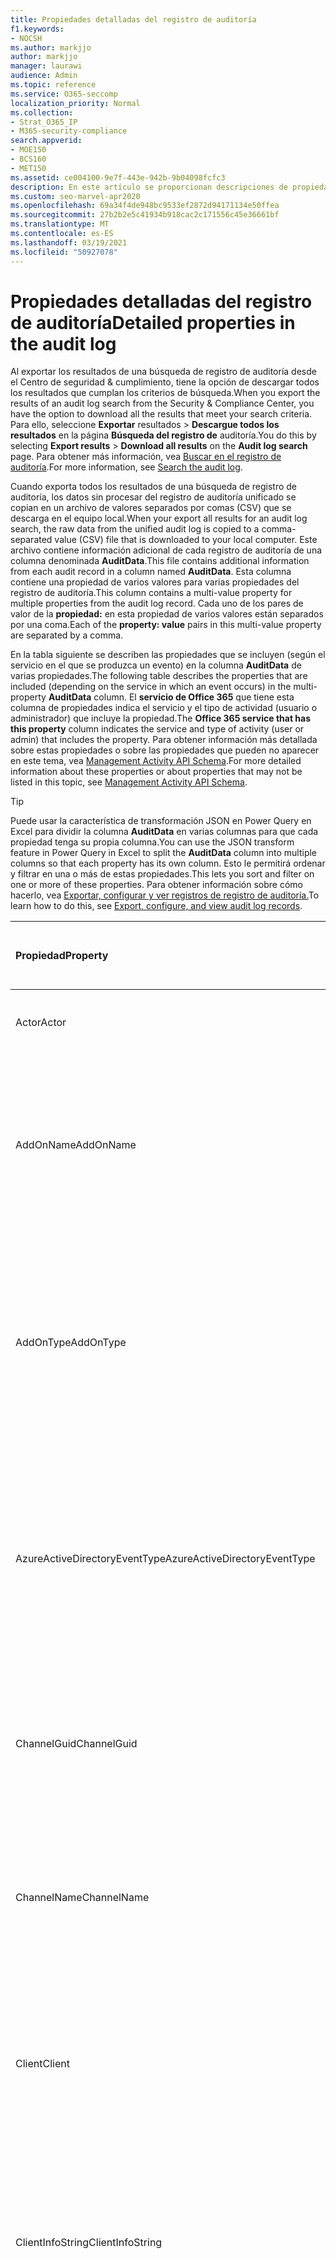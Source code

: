 ```yaml
---
title: Propiedades detalladas del registro de auditoría
f1.keywords:
- NOCSH
ms.author: markjjo
author: markjjo
manager: laurawi
audience: Admin
ms.topic: reference
ms.service: O365-seccomp
localization_priority: Normal
ms.collection:
- Strat_O365_IP
- M365-security-compliance
search.appverid:
- MOE150
- BCS160
- MET150
ms.assetid: ce004100-9e7f-443e-942b-9b04098fcfc3
description: En este artículo se proporcionan descripciones de propiedades adicionales incluidas al exportar los resultados de un registro de registro de auditoría de Office 365.
ms.custom: seo-marvel-apr2020
ms.openlocfilehash: 69a34f4de948bc9533ef2872d94171134e50ffea
ms.sourcegitcommit: 27b2b2e5c41934b918cac2c171556c45e36661bf
ms.translationtype: MT
ms.contentlocale: es-ES
ms.lasthandoff: 03/19/2021
ms.locfileid: "50927078"
---
```

# <a name="detailed-properties-in-the-audit-log"></a><span data-ttu-id="28c9b-103">Propiedades detalladas del registro de auditoría</span><span class="sxs-lookup"><span data-stu-id="28c9b-103">Detailed properties in the audit log</span></span>

<span data-ttu-id="28c9b-104">Al exportar los resultados de una búsqueda de registro de auditoría desde el Centro de seguridad & cumplimiento, tiene la opción de descargar todos los resultados que cumplan los criterios de búsqueda.</span><span class="sxs-lookup"><span data-stu-id="28c9b-104">When you export the results of an audit log search from the Security & Compliance Center, you have the option to download all the results that meet your search criteria.</span></span> <span data-ttu-id="28c9b-105">Para ello, seleccione **Exportar** resultados \> **Descargue todos los resultados** en la página **Búsqueda del registro de** auditoría.</span><span class="sxs-lookup"><span data-stu-id="28c9b-105">You do this by selecting **Export results** \> **Download all results** on the **Audit log search** page.</span></span> <span data-ttu-id="28c9b-106">Para obtener más información, vea [Buscar en el registro de auditoría](search-the-audit-log-in-security-and-compliance.md).</span><span class="sxs-lookup"><span data-stu-id="28c9b-106">For more information, see [Search the audit log](search-the-audit-log-in-security-and-compliance.md).</span></span>
  
 <span data-ttu-id="28c9b-107">Cuando exporta todos los resultados de una búsqueda de registro de auditoría, los datos sin procesar del registro de auditoría unificado se copian en un archivo de valores separados por comas (CSV) que se descarga en el equipo local.</span><span class="sxs-lookup"><span data-stu-id="28c9b-107">When your export all results for an audit log search, the raw data from the unified audit log is copied to a comma-separated value (CSV) file that is downloaded to your local computer.</span></span> <span data-ttu-id="28c9b-108">Este archivo contiene información adicional de cada registro de auditoría de una columna denominada **AuditData**.</span><span class="sxs-lookup"><span data-stu-id="28c9b-108">This file contains additional information from each audit record in a column named **AuditData**.</span></span> <span data-ttu-id="28c9b-109">Esta columna contiene una propiedad de varios valores para varias propiedades del registro de auditoría.</span><span class="sxs-lookup"><span data-stu-id="28c9b-109">This column contains a multi-value property for multiple properties from the audit log record.</span></span> <span data-ttu-id="28c9b-110">Cada uno de los pares de valor de la **propiedad:** en esta propiedad de varios valores están separados por una coma.</span><span class="sxs-lookup"><span data-stu-id="28c9b-110">Each of the **property: value** pairs in this multi-value property are separated by a comma.</span></span> 
  
<span data-ttu-id="28c9b-111">En la tabla siguiente se describen las propiedades que se incluyen (según el servicio en el que se produzca un evento) en la columna **AuditData** de varias propiedades.</span><span class="sxs-lookup"><span data-stu-id="28c9b-111">The following table describes the properties that are included (depending on the service in which an event occurs) in the multi-property **AuditData** column.</span></span> <span data-ttu-id="28c9b-112">El **servicio de Office 365** que tiene esta columna de propiedades indica el servicio y el tipo de actividad (usuario o administrador) que incluye la propiedad.</span><span class="sxs-lookup"><span data-stu-id="28c9b-112">The **Office 365 service that has this property** column indicates the service and type of activity (user or admin) that includes the property.</span></span> <span data-ttu-id="28c9b-113">Para obtener información más detallada sobre estas propiedades o sobre las propiedades que pueden no aparecer en este tema, vea [Management Activity API Schema](/office/office-365-management-api/office-365-management-activity-api-schema).</span><span class="sxs-lookup"><span data-stu-id="28c9b-113">For more detailed information about these properties or about properties that may not be listed in this topic, see [Management Activity API Schema](/office/office-365-management-api/office-365-management-activity-api-schema).</span></span>
  
> [!TIP]
> <span data-ttu-id="28c9b-114">Puede usar la característica de transformación JSON en Power Query en Excel para dividir la columna **AuditData** en varias columnas para que cada propiedad tenga su propia columna.</span><span class="sxs-lookup"><span data-stu-id="28c9b-114">You can use the JSON transform feature in Power Query in Excel to split the **AuditData** column into multiple columns so that each property has its own column.</span></span> <span data-ttu-id="28c9b-115">Esto le permitirá ordenar y filtrar en una o más de estas propiedades.</span><span class="sxs-lookup"><span data-stu-id="28c9b-115">This lets you sort and filter on one or more of these properties.</span></span> <span data-ttu-id="28c9b-116">Para obtener información sobre cómo hacerlo, vea [Exportar, configurar y ver registros de registro de auditoría.](export-view-audit-log-records.md)</span><span class="sxs-lookup"><span data-stu-id="28c9b-116">To learn how to do this, see [Export, configure, and view audit log records](export-view-audit-log-records.md).</span></span> 
  
|<span data-ttu-id="28c9b-117">**Propiedad**</span><span class="sxs-lookup"><span data-stu-id="28c9b-117">**Property**</span></span>|<span data-ttu-id="28c9b-118">**Descripción**</span><span class="sxs-lookup"><span data-stu-id="28c9b-118">**Description**</span></span>|<span data-ttu-id="28c9b-119">**Servicio de Microsoft 365 que tiene esta propiedad**</span><span class="sxs-lookup"><span data-stu-id="28c9b-119">**Microsoft 365 service that has this property**</span></span>|
|:-----|:-----|:-----|
|<span data-ttu-id="28c9b-120">Actor</span><span class="sxs-lookup"><span data-stu-id="28c9b-120">Actor</span></span>|<span data-ttu-id="28c9b-121">El usuario o la cuenta de servicio que realizó la acción.</span><span class="sxs-lookup"><span data-stu-id="28c9b-121">The user or service account that performed the action.</span></span>|<span data-ttu-id="28c9b-122">Azure Active Directory</span><span class="sxs-lookup"><span data-stu-id="28c9b-122">Azure Active Directory</span></span>|
|<span data-ttu-id="28c9b-123">AddOnName</span><span class="sxs-lookup"><span data-stu-id="28c9b-123">AddOnName</span></span>|<span data-ttu-id="28c9b-124">Nombre de un complemento que se agregó, quitó o actualizó en un equipo.</span><span class="sxs-lookup"><span data-stu-id="28c9b-124">The name of an add-on that was added, removed, or updated in a team.</span></span> <span data-ttu-id="28c9b-125">El tipo de complementos de Microsoft Teams es un bot, un conector o una pestaña.</span><span class="sxs-lookup"><span data-stu-id="28c9b-125">The type of add-ons in Microsoft Teams is a bot, a connector, or a tab.</span></span>|<span data-ttu-id="28c9b-126">Microsoft Teams</span><span class="sxs-lookup"><span data-stu-id="28c9b-126">Microsoft Teams</span></span>|
|<span data-ttu-id="28c9b-127">AddOnType</span><span class="sxs-lookup"><span data-stu-id="28c9b-127">AddOnType</span></span>|<span data-ttu-id="28c9b-128">El tipo de complemento que se agregó, quitó o actualizó en un equipo.</span><span class="sxs-lookup"><span data-stu-id="28c9b-128">The type of an add-on that was added, removed, or updated in a team.</span></span> <span data-ttu-id="28c9b-129">Los siguientes valores indican el tipo de complemento.</span><span class="sxs-lookup"><span data-stu-id="28c9b-129">The following values indicate the type of add-on.</span></span>  <br/> <span data-ttu-id="28c9b-130">**1:** indica un bot.</span><span class="sxs-lookup"><span data-stu-id="28c9b-130">**1** - Indicates a bot.</span></span><br/> <span data-ttu-id="28c9b-131">**2:** indica un conector.</span><span class="sxs-lookup"><span data-stu-id="28c9b-131">**2** - Indicates a connector.</span></span><br/> <span data-ttu-id="28c9b-132">**3:** indica una pestaña.</span><span class="sxs-lookup"><span data-stu-id="28c9b-132">**3** - Indicates a tab.</span></span>|<span data-ttu-id="28c9b-133">Microsoft Teams</span><span class="sxs-lookup"><span data-stu-id="28c9b-133">Microsoft Teams</span></span>|
|<span data-ttu-id="28c9b-134">AzureActiveDirectoryEventType</span><span class="sxs-lookup"><span data-stu-id="28c9b-134">AzureActiveDirectoryEventType</span></span>|<span data-ttu-id="28c9b-135">Tipo de evento de Azure Active Directory.</span><span class="sxs-lookup"><span data-stu-id="28c9b-135">The type of Azure Active Directory event.</span></span> <span data-ttu-id="28c9b-136">Los siguientes valores indican el tipo de evento.</span><span class="sxs-lookup"><span data-stu-id="28c9b-136">The following values indicate the type of event.</span></span>  <br/> <span data-ttu-id="28c9b-137">**0:** indica un evento de inicio de sesión de la cuenta.</span><span class="sxs-lookup"><span data-stu-id="28c9b-137">**0** - Indicates an account login event.</span></span><br/> <span data-ttu-id="28c9b-138">**1:** indica un evento de seguridad de la aplicación de Azure.</span><span class="sxs-lookup"><span data-stu-id="28c9b-138">**1** - Indicates an Azure application security event.</span></span>|<span data-ttu-id="28c9b-139">Azure Active Directory</span><span class="sxs-lookup"><span data-stu-id="28c9b-139">Azure Active Directory</span></span>|
|<span data-ttu-id="28c9b-140">ChannelGuid</span><span class="sxs-lookup"><span data-stu-id="28c9b-140">ChannelGuid</span></span>|<span data-ttu-id="28c9b-141">El identificador de un canal de Microsoft Teams.</span><span class="sxs-lookup"><span data-stu-id="28c9b-141">The ID of a Microsoft Teams channel.</span></span> <span data-ttu-id="28c9b-142">El equipo en el que se encuentra el canal se identifica mediante las **propiedades TeamName** y **TeamGuid.**</span><span class="sxs-lookup"><span data-stu-id="28c9b-142">The team that the channel is located in is identified by the **TeamName** and **TeamGuid** properties.</span></span>|<span data-ttu-id="28c9b-143">Microsoft Teams</span><span class="sxs-lookup"><span data-stu-id="28c9b-143">Microsoft Teams</span></span>|
|<span data-ttu-id="28c9b-144">ChannelName</span><span class="sxs-lookup"><span data-stu-id="28c9b-144">ChannelName</span></span>|<span data-ttu-id="28c9b-145">El nombre de un canal de Microsoft Teams.</span><span class="sxs-lookup"><span data-stu-id="28c9b-145">The name of a Microsoft Teams channel.</span></span> <span data-ttu-id="28c9b-146">El equipo en el que se encuentra el canal se identifica mediante las **propiedades TeamName** y **TeamGuid.**</span><span class="sxs-lookup"><span data-stu-id="28c9b-146">The team that the channel is located in is identified by the **TeamName** and **TeamGuid** properties.</span></span>|<span data-ttu-id="28c9b-147">Microsoft Teams</span><span class="sxs-lookup"><span data-stu-id="28c9b-147">Microsoft Teams</span></span>|
|<span data-ttu-id="28c9b-148">Client</span><span class="sxs-lookup"><span data-stu-id="28c9b-148">Client</span></span>|<span data-ttu-id="28c9b-149">El dispositivo cliente, el sistema operativo del dispositivo y el explorador de dispositivos usados para el evento de inicio de sesión (por ejemplo, Nokia Lumia 920; Windows Phone 8; IE Mobile 11).</span><span class="sxs-lookup"><span data-stu-id="28c9b-149">The client device, the device OS, and the device browser used for the login event (for example, Nokia Lumia 920; Windows Phone 8; IE Mobile 11).</span></span>|<span data-ttu-id="28c9b-150">Azure Active Directory</span><span class="sxs-lookup"><span data-stu-id="28c9b-150">Azure Active Directory</span></span>|
|<span data-ttu-id="28c9b-151">ClientInfoString</span><span class="sxs-lookup"><span data-stu-id="28c9b-151">ClientInfoString</span></span>|<span data-ttu-id="28c9b-152">Información sobre el cliente de correo electrónico que se usó para realizar la operación, como una versión del explorador, la versión de Outlook y la información del dispositivo móvil</span><span class="sxs-lookup"><span data-stu-id="28c9b-152">Information about the email client that was used to perform the operation, such as a browser version, Outlook version, and mobile device information</span></span>|<span data-ttu-id="28c9b-153">Exchange (actividad de buzón de correo)</span><span class="sxs-lookup"><span data-stu-id="28c9b-153">Exchange (mailbox activity)</span></span>|
|<span data-ttu-id="28c9b-154">ClientIP</span><span class="sxs-lookup"><span data-stu-id="28c9b-154">ClientIP</span></span>|<span data-ttu-id="28c9b-155">La dirección IP del dispositivo que se ha usado cuando la actividad se ha registrado.</span><span class="sxs-lookup"><span data-stu-id="28c9b-155">The IP address of the device that was used when the activity was logged.</span></span> <span data-ttu-id="28c9b-156">La dirección IP se muestra en el formato de dirección IPv4 o IPv6.</span><span class="sxs-lookup"><span data-stu-id="28c9b-156">The IP address is displayed in either an IPv4 or IPv6 address format.</span></span><br/><br/> <span data-ttu-id="28c9b-157">Para ciertos servicios, el valor que se visualiza en esta propiedad puede ser la dirección IP de una aplicación de confianza (por ejemplo, Office en las aplicaciones web) que llama al servicio en nombre de un usuario y no la dirección IP del dispositivo utilizado por la persona que realizó la actividad.</span><span class="sxs-lookup"><span data-stu-id="28c9b-157">For some services, the value displayed in this property might be the IP address for a trusted application (for example, Office on the web apps) calling into the service on behalf of a user and not the IP address of the device used by person who performed the activity.</span></span> <br/><br/><span data-ttu-id="28c9b-158">Además, para la actividad de administración (o actividad realizada por una cuenta del sistema) para eventos relacionados con Azure Active Directory, la dirección IP no se registra y el valor de la propiedad ClientIP es `null` .</span><span class="sxs-lookup"><span data-stu-id="28c9b-158">Also, for admin activity (or activity performed by a system account) for Azure Active Directory-related events, the IP address isn't logged and the value for the ClientIP property is `null`.</span></span> |<span data-ttu-id="28c9b-159">Azure Active Directory, Exchange, SharePoint</span><span class="sxs-lookup"><span data-stu-id="28c9b-159">Azure Active Directory, Exchange, SharePoint</span></span>|
|<span data-ttu-id="28c9b-160">CreationTime</span><span class="sxs-lookup"><span data-stu-id="28c9b-160">CreationTime</span></span>|<span data-ttu-id="28c9b-161">La fecha y hora en formato Hora universal coordinada (UTC) en las que el usuario ha realizado la actividad.</span><span class="sxs-lookup"><span data-stu-id="28c9b-161">The date and time in Coordinated Universal Time (UTC) when the user performed the activity.</span></span>|<span data-ttu-id="28c9b-162">Todo</span><span class="sxs-lookup"><span data-stu-id="28c9b-162">All</span></span>|
|<span data-ttu-id="28c9b-163">DestinationFileExtension</span><span class="sxs-lookup"><span data-stu-id="28c9b-163">DestinationFileExtension</span></span>|<span data-ttu-id="28c9b-164">La extensión del archivo que se copia o mueve.</span><span class="sxs-lookup"><span data-stu-id="28c9b-164">The file extension of a file that is copied or moved.</span></span> <span data-ttu-id="28c9b-165">Esta propiedad se muestra solo para las actividades de usuario FileCopied y FileMoved.</span><span class="sxs-lookup"><span data-stu-id="28c9b-165">This property is displayed only for the FileCopied and FileMoved user activities.</span></span>|<span data-ttu-id="28c9b-166">SharePoint</span><span class="sxs-lookup"><span data-stu-id="28c9b-166">SharePoint</span></span>|
|<span data-ttu-id="28c9b-167">DestinationFileName</span><span class="sxs-lookup"><span data-stu-id="28c9b-167">DestinationFileName</span></span>|<span data-ttu-id="28c9b-168">El nombre del archivo se copia o se mueve.</span><span class="sxs-lookup"><span data-stu-id="28c9b-168">The name of the file is copied or moved.</span></span> <span data-ttu-id="28c9b-169">Esta propiedad solo se muestra para las acciones FileCopied y FileMoved.</span><span class="sxs-lookup"><span data-stu-id="28c9b-169">This property is displayed only for the FileCopied and FileMoved actions.</span></span>|<span data-ttu-id="28c9b-170">SharePoint</span><span class="sxs-lookup"><span data-stu-id="28c9b-170">SharePoint</span></span>|
|<span data-ttu-id="28c9b-171">DestinationRelativeUrl</span><span class="sxs-lookup"><span data-stu-id="28c9b-171">DestinationRelativeUrl</span></span>|<span data-ttu-id="28c9b-172">La dirección URL de la carpeta de destino donde se copia o se mueve un archivo.</span><span class="sxs-lookup"><span data-stu-id="28c9b-172">The URL of the destination folder where a file is copied or moved.</span></span> <span data-ttu-id="28c9b-173">La combinación de los valores de **la propiedad SiteURL**, **DestinationRelativeURL** y **DestinationFileName** es igual que el valor de la propiedad **ObjectID,** que es el nombre de ruta de acceso completo del archivo copiado.</span><span class="sxs-lookup"><span data-stu-id="28c9b-173">The combination of the values for the **SiteURL**, the **DestinationRelativeURL**, and the **DestinationFileName** property is the same as the value for the **ObjectID** property, which is the full path name for the file that was copied.</span></span> <span data-ttu-id="28c9b-174">Esta propiedad se muestra solo para las actividades de usuario FileCopied y FileMoved.</span><span class="sxs-lookup"><span data-stu-id="28c9b-174">This property is displayed only for the FileCopied and FileMoved user activities.</span></span>|<span data-ttu-id="28c9b-175">SharePoint</span><span class="sxs-lookup"><span data-stu-id="28c9b-175">SharePoint</span></span>|
|<span data-ttu-id="28c9b-176">EventSource</span><span class="sxs-lookup"><span data-stu-id="28c9b-176">EventSource</span></span>|<span data-ttu-id="28c9b-177">Identifica que un evento se produjo en SharePoint.</span><span class="sxs-lookup"><span data-stu-id="28c9b-177">Identifies that an event occurred in SharePoint.</span></span> <span data-ttu-id="28c9b-178">Los valores posibles **son SharePoint** y **ObjectModel**.</span><span class="sxs-lookup"><span data-stu-id="28c9b-178">Possible values are **SharePoint** and **ObjectModel**.</span></span>|<span data-ttu-id="28c9b-179">SharePoint</span><span class="sxs-lookup"><span data-stu-id="28c9b-179">SharePoint</span></span>|
|<span data-ttu-id="28c9b-180">ExternalAccess</span><span class="sxs-lookup"><span data-stu-id="28c9b-180">ExternalAccess</span></span>|<span data-ttu-id="28c9b-181">Para la actividad de administración de Exchange, especifica si el cmdlet lo ha ejecutado un usuario de la organización, el personal del centro de datos de Microsoft o una cuenta de servicio de centro de datos, o un administrador delegado.</span><span class="sxs-lookup"><span data-stu-id="28c9b-181">For Exchange admin activity, specifies whether the cmdlet was run by a user in your organization, by Microsoft datacenter personnel or a datacenter service account, or by a delegated administrator.</span></span> <span data-ttu-id="28c9b-182">El valor **False** indica que el cmdlet lo ejecutó algún usuario de su organización.</span><span class="sxs-lookup"><span data-stu-id="28c9b-182">The value **False** indicates that the cmdlet was run by someone in your organization.</span></span> <span data-ttu-id="28c9b-183">El valor **True** indica que el cmdlet lo ejecutó el personal del centros de datos, una cuenta de servicio del centro de datos o un administrador delegado.</span><span class="sxs-lookup"><span data-stu-id="28c9b-183">The value **True** indicates that the cmdlet was run by datacenter personnel, a datacenter service account, or a delegated administrator.</span></span>  <br/> <span data-ttu-id="28c9b-184">Para la actividad del buzón de Exchange, especifica si un usuario de fuera de la organización ha accedido a un buzón.</span><span class="sxs-lookup"><span data-stu-id="28c9b-184">For Exchange mailbox activity, specifies whether a mailbox was accessed by a user outside your organization.</span></span>|<span data-ttu-id="28c9b-185">Exchange</span><span class="sxs-lookup"><span data-stu-id="28c9b-185">Exchange</span></span>|
|<span data-ttu-id="28c9b-186">ExtendedProperties</span><span class="sxs-lookup"><span data-stu-id="28c9b-186">ExtendedProperties</span></span>|<span data-ttu-id="28c9b-187">Las propiedades extendidas de un evento de Azure Active Directory.</span><span class="sxs-lookup"><span data-stu-id="28c9b-187">The extended properties for an Azure Active Directory event.</span></span>|<span data-ttu-id="28c9b-188">Azure Active Directory</span><span class="sxs-lookup"><span data-stu-id="28c9b-188">Azure Active Directory</span></span>|
|<span data-ttu-id="28c9b-189">ID</span><span class="sxs-lookup"><span data-stu-id="28c9b-189">ID</span></span>|<span data-ttu-id="28c9b-190">El identificador de la entrada del informe.</span><span class="sxs-lookup"><span data-stu-id="28c9b-190">The ID of the report entry.</span></span> <span data-ttu-id="28c9b-191">El identificador identifica de forma única la entrada del informe.</span><span class="sxs-lookup"><span data-stu-id="28c9b-191">The ID uniquely identifies the report entry.</span></span>|<span data-ttu-id="28c9b-192">Todo</span><span class="sxs-lookup"><span data-stu-id="28c9b-192">All</span></span>|
|<span data-ttu-id="28c9b-193">InternalLogonType</span><span class="sxs-lookup"><span data-stu-id="28c9b-193">InternalLogonType</span></span>|<span data-ttu-id="28c9b-194">Reservado para uso interno.</span><span class="sxs-lookup"><span data-stu-id="28c9b-194">Reserved for internal use.</span></span>|<span data-ttu-id="28c9b-195">Exchange (actividad de buzón de correo)</span><span class="sxs-lookup"><span data-stu-id="28c9b-195">Exchange (mailbox activity)</span></span>|
|<span data-ttu-id="28c9b-196">ItemType</span><span class="sxs-lookup"><span data-stu-id="28c9b-196">ItemType</span></span>|<span data-ttu-id="28c9b-197">El tipo de objeto al que se obtuvo acceso o que se modificó.</span><span class="sxs-lookup"><span data-stu-id="28c9b-197">The type of object that was accessed or modified.</span></span> <span data-ttu-id="28c9b-198">Entre los valores posibles **se incluyen** **File**, Folder , **Web**, **Site**, **Tenant** y **DocumentLibrary**.</span><span class="sxs-lookup"><span data-stu-id="28c9b-198">Possible values include **File**, **Folder**, **Web**, **Site**, **Tenant**, and **DocumentLibrary**.</span></span>|<span data-ttu-id="28c9b-199">SharePoint</span><span class="sxs-lookup"><span data-stu-id="28c9b-199">SharePoint</span></span>|
|<span data-ttu-id="28c9b-200">LoginStatus</span><span class="sxs-lookup"><span data-stu-id="28c9b-200">LoginStatus</span></span>|<span data-ttu-id="28c9b-201">Identifica los errores de inicio de sesión que podrían haber ocurrido.</span><span class="sxs-lookup"><span data-stu-id="28c9b-201">Identifies login failures that might have occurred.</span></span>|<span data-ttu-id="28c9b-202">Azure Active Directory</span><span class="sxs-lookup"><span data-stu-id="28c9b-202">Azure Active Directory</span></span>|
|<span data-ttu-id="28c9b-203">LogonType</span><span class="sxs-lookup"><span data-stu-id="28c9b-203">LogonType</span></span>|<span data-ttu-id="28c9b-204">El tipo de acceso al buzón.</span><span class="sxs-lookup"><span data-stu-id="28c9b-204">The type of mailbox access.</span></span> <span data-ttu-id="28c9b-205">Los siguientes valores indican el tipo de usuario que ha accedido al buzón.</span><span class="sxs-lookup"><span data-stu-id="28c9b-205">The following values indicate the type of user who accessed the mailbox.</span></span>  <br/><br/> <span data-ttu-id="28c9b-206">**0:** indica el propietario de un buzón.</span><span class="sxs-lookup"><span data-stu-id="28c9b-206">**0** - Indicates a mailbox owner.</span></span><br/> <span data-ttu-id="28c9b-207">**1:** indica un administrador.</span><span class="sxs-lookup"><span data-stu-id="28c9b-207">**1** - Indicates an administrator.</span></span><br/> <span data-ttu-id="28c9b-208">**2:** indica un delegado.</span><span class="sxs-lookup"><span data-stu-id="28c9b-208">**2** - Indicates a delegate.</span></span> <br/><span data-ttu-id="28c9b-209">**3:** indica el servicio de transporte en el centro de datos de Microsoft.</span><span class="sxs-lookup"><span data-stu-id="28c9b-209">**3** - Indicates the transport service in the Microsoft datacenter.</span></span><br/> <span data-ttu-id="28c9b-210">**4:** indica una cuenta de servicio en el centro de datos de Microsoft.</span><span class="sxs-lookup"><span data-stu-id="28c9b-210">**4** - Indicates a   service account in the Microsoft datacenter.</span></span> <br/><span data-ttu-id="28c9b-211">**6:** indica un administrador delegado.</span><span class="sxs-lookup"><span data-stu-id="28c9b-211">**6** - Indicates a delegated administrator.</span></span>|<span data-ttu-id="28c9b-212">Exchange (actividad de buzón de correo)</span><span class="sxs-lookup"><span data-stu-id="28c9b-212">Exchange (mailbox activity)</span></span>|
|<span data-ttu-id="28c9b-213">MailboxGuid</span><span class="sxs-lookup"><span data-stu-id="28c9b-213">MailboxGuid</span></span>|<span data-ttu-id="28c9b-214">El GUID de Exchange del buzón al que se obtuvo acceso.</span><span class="sxs-lookup"><span data-stu-id="28c9b-214">The Exchange GUID of the mailbox that was accessed.</span></span>|<span data-ttu-id="28c9b-215">Exchange (actividad de buzón de correo)</span><span class="sxs-lookup"><span data-stu-id="28c9b-215">Exchange (mailbox activity)</span></span>|
|<span data-ttu-id="28c9b-216">MailboxOwnerUPN</span><span class="sxs-lookup"><span data-stu-id="28c9b-216">MailboxOwnerUPN</span></span>|<span data-ttu-id="28c9b-217">La dirección de correo electrónico del propietario del buzón al que se obtuvo acceso.</span><span class="sxs-lookup"><span data-stu-id="28c9b-217">The email address of the person who owns the mailbox that was accessed.</span></span>|<span data-ttu-id="28c9b-218">Exchange (actividad de buzón de correo)</span><span class="sxs-lookup"><span data-stu-id="28c9b-218">Exchange (mailbox activity)</span></span>|
|<span data-ttu-id="28c9b-219">Members</span><span class="sxs-lookup"><span data-stu-id="28c9b-219">Members</span></span>|<span data-ttu-id="28c9b-220">Enumera los usuarios que se han agregado o quitado de un equipo.</span><span class="sxs-lookup"><span data-stu-id="28c9b-220">Lists the users that have been added or removed from a team.</span></span> <span data-ttu-id="28c9b-221">Los siguientes valores indican el tipo de rol asignado al usuario.</span><span class="sxs-lookup"><span data-stu-id="28c9b-221">The following values indicate the Role type assigned to the user.</span></span>  <br/><br/> <span data-ttu-id="28c9b-222">**1:** indica el rol Propietario.</span><span class="sxs-lookup"><span data-stu-id="28c9b-222">**1** - Indicates  the Owner role.</span></span><br/> <span data-ttu-id="28c9b-223">**2** - Indica el rol del miembro.</span><span class="sxs-lookup"><span data-stu-id="28c9b-223">**2** - Indicates the Member role.</span></span><br/> <span data-ttu-id="28c9b-224">**3**- Indica el rol del invitado.</span><span class="sxs-lookup"><span data-stu-id="28c9b-224">**3** - Indicates the Guest role.</span></span> <br/><br/><span data-ttu-id="28c9b-225">La propiedad Miembros también incluye el nombre de su organización y la dirección de correo electrónico del miembro.</span><span class="sxs-lookup"><span data-stu-id="28c9b-225">The Members property also includes the name of your organization, and the member's email address.</span></span>|<span data-ttu-id="28c9b-226">Microsoft Teams</span><span class="sxs-lookup"><span data-stu-id="28c9b-226">Microsoft Teams</span></span>|
|<span data-ttu-id="28c9b-227">ModifiedProperties (Name, NewValue, OldValue)</span><span class="sxs-lookup"><span data-stu-id="28c9b-227">ModifiedProperties (Name, NewValue, OldValue)</span></span>|<span data-ttu-id="28c9b-228">La propiedad se incluye para los eventos de administración, como agregar un usuario como miembro de un sitio o un grupo de administradores de colección de sitios.</span><span class="sxs-lookup"><span data-stu-id="28c9b-228">The property is included for admin events, such as adding a user as a member of a site or a site collection admin group.</span></span> <span data-ttu-id="28c9b-229">La propiedad incluye el nombre de la propiedad que se modificó (por ejemplo, el grupo Administrador del sitio) el nuevo valor de la propiedad modificada (por ejemplo, el usuario que se agregó como administrador del sitio y el valor anterior del objeto modificado.</span><span class="sxs-lookup"><span data-stu-id="28c9b-229">The property includes the name of the property that was modified (for example, the Site Admin group) the new value of the modified property (such the user who was added as a site admin, and the previous value of the modified object.</span></span>|<span data-ttu-id="28c9b-230">Todo (actividad de administrador)</span><span class="sxs-lookup"><span data-stu-id="28c9b-230">All (admin activity)</span></span>|
|<span data-ttu-id="28c9b-231">ObjectId</span><span class="sxs-lookup"><span data-stu-id="28c9b-231">ObjectId</span></span>|<span data-ttu-id="28c9b-232">Para el registro de auditoría de Exchange, el nombre del objeto modificado por el cmdlet.</span><span class="sxs-lookup"><span data-stu-id="28c9b-232">For Exchange admin audit logging, the name of the object that was modified by the cmdlet.</span></span>  <br/> <span data-ttu-id="28c9b-233">Para la actividad de SharePoint, el nombre completo de la ruta de acceso url del archivo o carpeta al que tiene acceso un usuario.</span><span class="sxs-lookup"><span data-stu-id="28c9b-233">For SharePoint activity, the full URL path name of the file or folder accessed by a user.</span></span>  <br/> <span data-ttu-id="28c9b-234">Para la actividad de Azure AD, el nombre de la cuenta de usuario que se modificó.</span><span class="sxs-lookup"><span data-stu-id="28c9b-234">For Azure AD activity, the name of the user account that was modified.</span></span>|<span data-ttu-id="28c9b-235">Todo</span><span class="sxs-lookup"><span data-stu-id="28c9b-235">All</span></span>|
|<span data-ttu-id="28c9b-236">Operación</span><span class="sxs-lookup"><span data-stu-id="28c9b-236">Operation</span></span>|<span data-ttu-id="28c9b-237">El nombre de la actividad de usuario o administrador.</span><span class="sxs-lookup"><span data-stu-id="28c9b-237">The name of the user or admin activity.</span></span> <span data-ttu-id="28c9b-238">El valor de esta propiedad corresponde al valor seleccionado en la **lista** desplegable Actividades.</span><span class="sxs-lookup"><span data-stu-id="28c9b-238">The value of this property corresponds to the value that was selected in the **Activities** drop down list.</span></span> <span data-ttu-id="28c9b-239">Si **se ha seleccionado Mostrar** resultados para todas las actividades, el informe incluirá entradas para todas las actividades de usuario y administración de todos los servicios.</span><span class="sxs-lookup"><span data-stu-id="28c9b-239">If **Show results for all activities** was selected, the report will included entries for all user and admin activities for all services.</span></span> <span data-ttu-id="28c9b-240">Para obtener una descripción de las operaciones o actividades que se registran en el registro de auditoría, vea la pestaña **Actividades** auditadas en Buscar en el registro de auditoría [en Office 365](search-the-audit-log-in-security-and-compliance.md).</span><span class="sxs-lookup"><span data-stu-id="28c9b-240">For a description of the operations/activities that are logged in the audit log, see the **Audited activities** tab in [Search the audit log in the Office 365](search-the-audit-log-in-security-and-compliance.md).</span></span>  <br/> <span data-ttu-id="28c9b-241">Esta propiedad identifica el nombre del cmdlet ejecutado para la actividad de administración de Exchange.</span><span class="sxs-lookup"><span data-stu-id="28c9b-241">For Exchange admin activity, this property identifies the name of the cmdlet that was run.</span></span>|<span data-ttu-id="28c9b-242">Todo</span><span class="sxs-lookup"><span data-stu-id="28c9b-242">All</span></span>|
|<span data-ttu-id="28c9b-243">OrganizationId</span><span class="sxs-lookup"><span data-stu-id="28c9b-243">OrganizationId</span></span>|<span data-ttu-id="28c9b-244">GUID de la organización.</span><span class="sxs-lookup"><span data-stu-id="28c9b-244">The GUID for your organization.</span></span>|<span data-ttu-id="28c9b-245">Todo</span><span class="sxs-lookup"><span data-stu-id="28c9b-245">All</span></span>|
|<span data-ttu-id="28c9b-246">Path</span><span class="sxs-lookup"><span data-stu-id="28c9b-246">Path</span></span>|<span data-ttu-id="28c9b-247">El nombre de la carpeta del buzón donde se encuentra el mensaje al que se obtuvo acceso.</span><span class="sxs-lookup"><span data-stu-id="28c9b-247">The name of the mailbox folder where the message that was accessed is located.</span></span> <span data-ttu-id="28c9b-248">Esta propiedad también identifica la carpeta en la que se crea o copia o se mueve un mensaje.</span><span class="sxs-lookup"><span data-stu-id="28c9b-248">This property also identifies the folder a where a message is created in or copied/moved to.</span></span>|<span data-ttu-id="28c9b-249">Exchange (actividad de buzón de correo)</span><span class="sxs-lookup"><span data-stu-id="28c9b-249">Exchange (mailbox activity)</span></span>|
|<span data-ttu-id="28c9b-250">Parameters</span><span class="sxs-lookup"><span data-stu-id="28c9b-250">Parameters</span></span>|<span data-ttu-id="28c9b-251">Para la actividad de administración de Exchange, el nombre y el valor de todos los parámetros que se usaron con el cmdlet que se identifica en la propiedad Operation.</span><span class="sxs-lookup"><span data-stu-id="28c9b-251">For Exchange admin activity, the name and value for all parameters that were used with the cmdlet that is identified in the Operation property.</span></span>|<span data-ttu-id="28c9b-252">Exchange (actividad de administración)</span><span class="sxs-lookup"><span data-stu-id="28c9b-252">Exchange (admin activity)</span></span>|
|<span data-ttu-id="28c9b-253">RecordType</span><span class="sxs-lookup"><span data-stu-id="28c9b-253">RecordType</span></span>|<span data-ttu-id="28c9b-254">El tipo de operación indicado por el registro.</span><span class="sxs-lookup"><span data-stu-id="28c9b-254">The type of operation indicated by the record.</span></span> <span data-ttu-id="28c9b-255">Esta propiedad indica el servicio o la característica en la que se desencadenó la operación.</span><span class="sxs-lookup"><span data-stu-id="28c9b-255">This property indicates the service or feature that the operation was triggered in.</span></span> <span data-ttu-id="28c9b-256">Para obtener una lista de tipos de registro y su valor ENUM correspondiente (que es el valor que se muestra en la **propiedad RecordType** de un registro de auditoría), vea [Audit log record type](/office/office-365-management-api/office-365-management-activity-api-schema#auditlogrecordtype).</span><span class="sxs-lookup"><span data-stu-id="28c9b-256">For a list of record types and their corresponding ENUM value (which is the value displayed in the **RecordType** property in an audit record), see [Audit log record type](/office/office-365-management-api/office-365-management-activity-api-schema#auditlogrecordtype).</span></span>| 
|<span data-ttu-id="28c9b-257">ResultStatus</span><span class="sxs-lookup"><span data-stu-id="28c9b-257">ResultStatus</span></span>|<span data-ttu-id="28c9b-258">Indica si la acción (especificada en la **propiedad Operation)** se ha realizado correctamente o no.</span><span class="sxs-lookup"><span data-stu-id="28c9b-258">Indicates whether the action (specified in the **Operation** property) was successful or not.</span></span>  <br/> <span data-ttu-id="28c9b-259">Para la actividad de administración de Exchange, el valor es **True** (correcto) o **False** (error).</span><span class="sxs-lookup"><span data-stu-id="28c9b-259">For Exchange admin activity, the value is either **True** (successful) or **False** (failed).</span></span>|<span data-ttu-id="28c9b-260">Todo</span><span class="sxs-lookup"><span data-stu-id="28c9b-260">All</span></span>  <br/>|
|<span data-ttu-id="28c9b-261">SecurityComplianceCenterEventType</span><span class="sxs-lookup"><span data-stu-id="28c9b-261">SecurityComplianceCenterEventType</span></span>|<span data-ttu-id="28c9b-262">Indica que la actividad era un evento del Centro de & seguridad.</span><span class="sxs-lookup"><span data-stu-id="28c9b-262">Indicates that the activity was a Security & Compliance Center event.</span></span> <span data-ttu-id="28c9b-263">Todas las actividades & centro de cumplimiento de seguridad tendrán un valor **de 0** para esta propiedad.</span><span class="sxs-lookup"><span data-stu-id="28c9b-263">All Security & Compliance Center activities will have a value of **0** for this property.</span></span>|<span data-ttu-id="28c9b-264">Centro de seguridad y cumplimiento</span><span class="sxs-lookup"><span data-stu-id="28c9b-264">Security & Compliance Center</span></span>|
|<span data-ttu-id="28c9b-265">SharingType</span><span class="sxs-lookup"><span data-stu-id="28c9b-265">SharingType</span></span>|<span data-ttu-id="28c9b-266">El tipo de permisos de uso compartido que se asignó al usuario con el que se compartió el recurso.</span><span class="sxs-lookup"><span data-stu-id="28c9b-266">The type of sharing permissions that was assigned to the user that the resource was shared with.</span></span> <span data-ttu-id="28c9b-267">Este usuario se identifica en la **propiedad UserSharedWith.**</span><span class="sxs-lookup"><span data-stu-id="28c9b-267">This user is identified in the **UserSharedWith** property.</span></span>|<span data-ttu-id="28c9b-268">SharePoint</span><span class="sxs-lookup"><span data-stu-id="28c9b-268">SharePoint</span></span>|
|<span data-ttu-id="28c9b-269">Site</span><span class="sxs-lookup"><span data-stu-id="28c9b-269">Site</span></span>|<span data-ttu-id="28c9b-270">El GUID del sitio donde se encuentra el archivo o la carpeta a la que obtuvo acceso el usuario.</span><span class="sxs-lookup"><span data-stu-id="28c9b-270">The GUID of the site where the file or folder accessed by the user is located.</span></span>|<span data-ttu-id="28c9b-271">SharePoint</span><span class="sxs-lookup"><span data-stu-id="28c9b-271">SharePoint</span></span>|
|<span data-ttu-id="28c9b-272">SiteUrl</span><span class="sxs-lookup"><span data-stu-id="28c9b-272">SiteUrl</span></span>|<span data-ttu-id="28c9b-273">La dirección URL del sitio donde se encuentra el archivo o la carpeta a la que obtuvo acceso el usuario.</span><span class="sxs-lookup"><span data-stu-id="28c9b-273">The URL of the site where the file or folder accessed by the user is located.</span></span>|<span data-ttu-id="28c9b-274">SharePoint</span><span class="sxs-lookup"><span data-stu-id="28c9b-274">SharePoint</span></span>|
|<span data-ttu-id="28c9b-275">SourceFileExtension</span><span class="sxs-lookup"><span data-stu-id="28c9b-275">SourceFileExtension</span></span>|<span data-ttu-id="28c9b-276">La extensión del archivo al que obtuvo acceso el usuario.</span><span class="sxs-lookup"><span data-stu-id="28c9b-276">The file extension of the file that was accessed by the user.</span></span> <span data-ttu-id="28c9b-277">Esta propiedad está en blanco si el objeto al que se obtuvo acceso es una carpeta.</span><span class="sxs-lookup"><span data-stu-id="28c9b-277">This property is blank if the object that was accessed is a folder.</span></span>|<span data-ttu-id="28c9b-278">SharePoint</span><span class="sxs-lookup"><span data-stu-id="28c9b-278">SharePoint</span></span>|
|<span data-ttu-id="28c9b-279">SourceFileName</span><span class="sxs-lookup"><span data-stu-id="28c9b-279">SourceFileName</span></span>|<span data-ttu-id="28c9b-280">El nombre del archivo o carpeta al que obtuvo acceso el usuario.</span><span class="sxs-lookup"><span data-stu-id="28c9b-280">The name of the file or folder accessed by the user.</span></span>|<span data-ttu-id="28c9b-281">SharePoint</span><span class="sxs-lookup"><span data-stu-id="28c9b-281">SharePoint</span></span>|
|<span data-ttu-id="28c9b-282">SourceRelativeUrl</span><span class="sxs-lookup"><span data-stu-id="28c9b-282">SourceRelativeUrl</span></span>|<span data-ttu-id="28c9b-283">La dirección URL de la carpeta que contiene el archivo al que obtuvo acceso el usuario.</span><span class="sxs-lookup"><span data-stu-id="28c9b-283">The URL of the folder that contains the file accessed by the user.</span></span> <span data-ttu-id="28c9b-284">La combinación de los valores de **la propiedad SiteURL**, **SourceRelativeURL** y **SourceFileName** es igual que el valor de la propiedad **ObjectID,** que es el nombre de ruta de acceso completo para el archivo al que tiene acceso el usuario.</span><span class="sxs-lookup"><span data-stu-id="28c9b-284">The combination of the values for the **SiteURL**, the **SourceRelativeURL**, and the **SourceFileName** property is the same as the value for the **ObjectID** property, which is the full path name for the file accessed by the user.</span></span>|<span data-ttu-id="28c9b-285">SharePoint</span><span class="sxs-lookup"><span data-stu-id="28c9b-285">SharePoint</span></span>|
|<span data-ttu-id="28c9b-286">Subject</span><span class="sxs-lookup"><span data-stu-id="28c9b-286">Subject</span></span>|<span data-ttu-id="28c9b-287">La línea de asunto del mensaje al que se obtuvo acceso.</span><span class="sxs-lookup"><span data-stu-id="28c9b-287">The subject line of the message that was accessed.</span></span>|<span data-ttu-id="28c9b-288">Exchange (actividad de buzón de correo)</span><span class="sxs-lookup"><span data-stu-id="28c9b-288">Exchange (mailbox activity)</span></span>|
|<span data-ttu-id="28c9b-289">TabType</span><span class="sxs-lookup"><span data-stu-id="28c9b-289">TabType</span></span>| <span data-ttu-id="28c9b-290">El tipo de pestaña agregada, eliminada o actualizada en un equipo.</span><span class="sxs-lookup"><span data-stu-id="28c9b-290">The type of tab added, removed, or updated in a team.</span></span> <span data-ttu-id="28c9b-291">Los valores posibles de esta propiedad son:</span><span class="sxs-lookup"><span data-stu-id="28c9b-291">The possible values for this property are:</span></span>  <br/><br/> <span data-ttu-id="28c9b-292">**Pin de Excel:** una pestaña de Excel.</span><span class="sxs-lookup"><span data-stu-id="28c9b-292">**Excel pin** - An Excel tab.</span></span>  <br/> <span data-ttu-id="28c9b-293">**Extensión:** todas las aplicaciones de terceros y de terceros; como Programación de clases, VSTS y Formularios.</span><span class="sxs-lookup"><span data-stu-id="28c9b-293">**Extension** - All first-party and third-party apps; such as Class Schedule, VSTS, and Forms.</span></span>  <br/> <span data-ttu-id="28c9b-294">**Notas:** pestaña OneNote.</span><span class="sxs-lookup"><span data-stu-id="28c9b-294">**Notes** - OneNote tab.</span></span>  <br/> <span data-ttu-id="28c9b-295">**Pdfpin:** pestaña PDF.</span><span class="sxs-lookup"><span data-stu-id="28c9b-295">**Pdfpin** - A PDF tab.</span></span>  <br/> <span data-ttu-id="28c9b-296">**Powerbi:** una pestaña de Power BI.</span><span class="sxs-lookup"><span data-stu-id="28c9b-296">**Powerbi** - A Power BI tab.</span></span>  <br/> <span data-ttu-id="28c9b-297">**Powerpointpin:** una pestaña de PowerPoint.</span><span class="sxs-lookup"><span data-stu-id="28c9b-297">**Powerpointpin** - A PowerPoint tab.</span></span>  <br/> <span data-ttu-id="28c9b-298">**Sharepointfiles:** pestaña de SharePoint.</span><span class="sxs-lookup"><span data-stu-id="28c9b-298">**Sharepointfiles** - A SharePoint tab.</span></span>  <br/> <span data-ttu-id="28c9b-299">**Página** web: pestaña de un sitio web anclado.</span><span class="sxs-lookup"><span data-stu-id="28c9b-299">**Webpage** - A pinned website tab.</span></span>  <br/> <span data-ttu-id="28c9b-300">**Wiki-tab:** una pestaña wiki.</span><span class="sxs-lookup"><span data-stu-id="28c9b-300">**Wiki-tab** - A wiki tab.</span></span>  <br/> <span data-ttu-id="28c9b-301">**Wordpin:** una pestaña de Word.</span><span class="sxs-lookup"><span data-stu-id="28c9b-301">**Wordpin** - A Word tab.</span></span>|<span data-ttu-id="28c9b-302">Microsoft Teams</span><span class="sxs-lookup"><span data-stu-id="28c9b-302">Microsoft Teams</span></span>|
|<span data-ttu-id="28c9b-303">Target</span><span class="sxs-lookup"><span data-stu-id="28c9b-303">Target</span></span>|<span data-ttu-id="28c9b-304">El usuario en el que se realizó la acción (identificada en **la propiedad Operation).**</span><span class="sxs-lookup"><span data-stu-id="28c9b-304">The user that the action (identified in the **Operation** property) was performed on.</span></span> <span data-ttu-id="28c9b-305">Por ejemplo, si se agrega un usuario invitado a SharePoint o a un equipo de Microsoft, ese usuario se enumeraría en esta propiedad.</span><span class="sxs-lookup"><span data-stu-id="28c9b-305">For example, if a guest user is added to SharePoint or a Microsoft Team, that user would be listed in this property.</span></span>|<span data-ttu-id="28c9b-306">Azure Active Directory</span><span class="sxs-lookup"><span data-stu-id="28c9b-306">Azure Active Directory</span></span>|
|<span data-ttu-id="28c9b-307">TeamGuid</span><span class="sxs-lookup"><span data-stu-id="28c9b-307">TeamGuid</span></span>|<span data-ttu-id="28c9b-308">El identificador de un equipo en Microsoft Teams.</span><span class="sxs-lookup"><span data-stu-id="28c9b-308">The ID of a team in Microsoft Teams.</span></span>|<span data-ttu-id="28c9b-309">Microsoft Teams</span><span class="sxs-lookup"><span data-stu-id="28c9b-309">Microsoft Teams</span></span>|
|<span data-ttu-id="28c9b-310">TeamName</span><span class="sxs-lookup"><span data-stu-id="28c9b-310">TeamName</span></span>|<span data-ttu-id="28c9b-311">Nombre de un equipo en Microsoft Teams.</span><span class="sxs-lookup"><span data-stu-id="28c9b-311">The name of a team in Microsoft Teams.</span></span>|<span data-ttu-id="28c9b-312">Microsoft Teams</span><span class="sxs-lookup"><span data-stu-id="28c9b-312">Microsoft Teams</span></span>|
|<span data-ttu-id="28c9b-313">UserAgent</span><span class="sxs-lookup"><span data-stu-id="28c9b-313">UserAgent</span></span>|<span data-ttu-id="28c9b-314">Información sobre el explorador del usuario.</span><span class="sxs-lookup"><span data-stu-id="28c9b-314">Information about the user's browser.</span></span> <span data-ttu-id="28c9b-315">Esta información la proporciona el explorador.</span><span class="sxs-lookup"><span data-stu-id="28c9b-315">This information is provided by the browser.</span></span>|<span data-ttu-id="28c9b-316">SharePoint</span><span class="sxs-lookup"><span data-stu-id="28c9b-316">SharePoint</span></span>|
|<span data-ttu-id="28c9b-317">UserDomain</span><span class="sxs-lookup"><span data-stu-id="28c9b-317">UserDomain</span></span>|<span data-ttu-id="28c9b-318">Información de identidad sobre la organización del inquilino del usuario (actor) que realizó la acción.</span><span class="sxs-lookup"><span data-stu-id="28c9b-318">Identity information about the tenant organization of the user (actor) who performed the action.</span></span>|<span data-ttu-id="28c9b-319">Azure Active Directory</span><span class="sxs-lookup"><span data-stu-id="28c9b-319">Azure Active Directory</span></span>|
|<span data-ttu-id="28c9b-320">UserId</span><span class="sxs-lookup"><span data-stu-id="28c9b-320">UserId</span></span>|<span data-ttu-id="28c9b-321">El usuario que realizó la acción (especificada en la **propiedad Operation)** que hizo que se registrara el registro.</span><span class="sxs-lookup"><span data-stu-id="28c9b-321">The user who performed the action (specified in the **Operation** property) that resulted in the record being logged.</span></span> <span data-ttu-id="28c9b-322">Los registros de auditoría de la actividad realizada por cuentas del sistema (como SHAREPOINT\system o NT AUTHORITY\SYSTEM) también se incluyen en el registro de auditoría.</span><span class="sxs-lookup"><span data-stu-id="28c9b-322">Audit records for activity performed by system accounts (such as SHAREPOINT\system or NT AUTHORITY\SYSTEM) are also included in the audit log.</span></span> <span data-ttu-id="28c9b-323">Otro valor común para la propiedad UserId es app@sharepoint.</span><span class="sxs-lookup"><span data-stu-id="28c9b-323">Another common value for the UserId property is app@sharepoint.</span></span> <span data-ttu-id="28c9b-324">Esto indica que el "usuario" que llevó a cabo esta actividad era una aplicación que tiene los permisos necesarios en SharePoint para realizar acciones en toda la organización (como buscar en un sitio de SharePoint o en una cuenta de OneDrive) en nombre de un usuario, un administrador o un servicio.</span><span class="sxs-lookup"><span data-stu-id="28c9b-324">This indicates that the "user" who performed the activity was an application that has the necessary permissions in SharePoint to perform organization-wide actions (such as search a SharePoint site or OneDrive account) on behalf of a user, admin, or service.</span></span> <span data-ttu-id="28c9b-325">Para obtener más información, lea [El usuario app\@sharepoint en los registros de auditoría](search-the-audit-log-in-security-and-compliance.md#the-appsharepoint-user-in-audit-records).</span><span class="sxs-lookup"><span data-stu-id="28c9b-325">For more information, see [The app\@sharepoint user in audit records](search-the-audit-log-in-security-and-compliance.md#the-appsharepoint-user-in-audit-records).</span></span> |<span data-ttu-id="28c9b-326">Todo</span><span class="sxs-lookup"><span data-stu-id="28c9b-326">All</span></span>|
|<span data-ttu-id="28c9b-327">UserKey</span><span class="sxs-lookup"><span data-stu-id="28c9b-327">UserKey</span></span>|<span data-ttu-id="28c9b-328">Un identificador alternativo para el usuario identificado en la **propiedad UserID.**</span><span class="sxs-lookup"><span data-stu-id="28c9b-328">An alternative ID for the user identified in the **UserID** property.</span></span> <span data-ttu-id="28c9b-329">Por ejemplo, esta propiedad se rellena con el identificador único (PUID) de passport para eventos realizados por usuarios en SharePoint.</span><span class="sxs-lookup"><span data-stu-id="28c9b-329">For example, this property is populated with the passport unique ID (PUID) for events performed by users in SharePoint.</span></span> <span data-ttu-id="28c9b-330">Esta propiedad también puede especificar el mismo valor que la **propiedad UserID** para los eventos que se producen en otros servicios y eventos realizados por cuentas del sistema.</span><span class="sxs-lookup"><span data-stu-id="28c9b-330">This property also might specify the same value as the **UserID** property for events occurring in other services and events performed by system accounts.</span></span>|<span data-ttu-id="28c9b-331">Todo</span><span class="sxs-lookup"><span data-stu-id="28c9b-331">All</span></span>|
|<span data-ttu-id="28c9b-332">UserSharedWith</span><span class="sxs-lookup"><span data-stu-id="28c9b-332">UserSharedWith</span></span>|<span data-ttu-id="28c9b-333">El usuario con el que se compartió un recurso.</span><span class="sxs-lookup"><span data-stu-id="28c9b-333">The user that a resource was shared with.</span></span> <span data-ttu-id="28c9b-334">Esta propiedad se incluye si el valor de la **propiedad Operation** es **SharingSet**.</span><span class="sxs-lookup"><span data-stu-id="28c9b-334">This property is included if the value for the **Operation** property is **SharingSet**.</span></span> <span data-ttu-id="28c9b-335">Este usuario también aparece en la **columna Compartido con** del informe.</span><span class="sxs-lookup"><span data-stu-id="28c9b-335">This user is also listed in the **Shared with** column in the report.</span></span>|<span data-ttu-id="28c9b-336">SharePoint</span><span class="sxs-lookup"><span data-stu-id="28c9b-336">SharePoint</span></span>|
|<span data-ttu-id="28c9b-337">UserType</span><span class="sxs-lookup"><span data-stu-id="28c9b-337">UserType</span></span>|<span data-ttu-id="28c9b-338">El tipo de usuario que llevó a cabo la operación.</span><span class="sxs-lookup"><span data-stu-id="28c9b-338">The type of user that performed the operation.</span></span> <span data-ttu-id="28c9b-339">Los siguientes valores indican el tipo de usuario.</span><span class="sxs-lookup"><span data-stu-id="28c9b-339">The following values indicate the user type.</span></span> <br/> <br/> <span data-ttu-id="28c9b-340">**0:** un usuario normal.</span><span class="sxs-lookup"><span data-stu-id="28c9b-340">**0** - A regular user.</span></span> <br/><span data-ttu-id="28c9b-341">**2:** administrador de la organización de Microsoft 365. <sup>1</sup></span><span class="sxs-lookup"><span data-stu-id="28c9b-341">**2** - An administrator in your Microsoft 365 organization.<sup>1</sup></span></span> <br/><span data-ttu-id="28c9b-342">**3:** una cuenta de sistema de centro de datos o administrador de centros de datos de Microsoft.</span><span class="sxs-lookup"><span data-stu-id="28c9b-342">**3** - A Microsoft datacenter administrator or datacenter system account.</span></span> <br/><span data-ttu-id="28c9b-343">**4:** una cuenta del sistema.</span><span class="sxs-lookup"><span data-stu-id="28c9b-343">**4** - A system account.</span></span> <br/><span data-ttu-id="28c9b-344">**5:** una aplicación.</span><span class="sxs-lookup"><span data-stu-id="28c9b-344">**5** - An application.</span></span> <br/><span data-ttu-id="28c9b-345">**6:** entidad de servicio.</span><span class="sxs-lookup"><span data-stu-id="28c9b-345">**6** - A service principal.</span></span><br/><span data-ttu-id="28c9b-346">**7:** una directiva personalizada.</span><span class="sxs-lookup"><span data-stu-id="28c9b-346">**7** - A custom policy.</span></span><br/><span data-ttu-id="28c9b-347">**8:** una directiva del sistema.</span><span class="sxs-lookup"><span data-stu-id="28c9b-347">**8** - A system policy.</span></span>|<span data-ttu-id="28c9b-348">Todo</span><span class="sxs-lookup"><span data-stu-id="28c9b-348">All</span></span>|
|<span data-ttu-id="28c9b-349">Versión</span><span class="sxs-lookup"><span data-stu-id="28c9b-349">Version</span></span>|<span data-ttu-id="28c9b-350">Indica el número de versión de la actividad (identificada por la **propiedad Operation)** que se registra.</span><span class="sxs-lookup"><span data-stu-id="28c9b-350">Indicates the version number of the activity (identified by the **Operation** property) that's logged.</span></span>|<span data-ttu-id="28c9b-351">Todo</span><span class="sxs-lookup"><span data-stu-id="28c9b-351">All</span></span>|
|<span data-ttu-id="28c9b-352">Carga de trabajo</span><span class="sxs-lookup"><span data-stu-id="28c9b-352">Workload</span></span>|<span data-ttu-id="28c9b-353">Servicio de Microsoft 365 donde se produjo la actividad.</span><span class="sxs-lookup"><span data-stu-id="28c9b-353">The Microsoft 365 service where the activity occurred.</span></span>|<span data-ttu-id="28c9b-354">Todo</span><span class="sxs-lookup"><span data-stu-id="28c9b-354">All</span></span>|
||||

> [!NOTE]
><span data-ttu-id="28c9b-355"><sup>1</sup> Para eventos relacionados con Azure Active Directory, el valor de un administrador no se usa en un registro de auditoría.</span><span class="sxs-lookup"><span data-stu-id="28c9b-355"><sup>1</sup> For Azure Active Directory-related events, the value for an administrator isn't used in an audit record.</span></span> <span data-ttu-id="28c9b-356">Los registros de auditoría de las actividades realizadas por los administradores indicarán que un usuario normal (por ejemplo, **UserType: 0**) realizó la actividad.</span><span class="sxs-lookup"><span data-stu-id="28c9b-356">Audit records for activities performed by administrators will indicate that a regular user (for example, **UserType: 0**) performed the activity.</span></span> <span data-ttu-id="28c9b-357">La **propiedad UserID** identificará a la persona (usuario o administrador normal) que realizó la actividad.</span><span class="sxs-lookup"><span data-stu-id="28c9b-357">The **UserID** property will identify the person (regular user or administrator) who performed the activity.</span></span><br/>

<span data-ttu-id="28c9b-358">Las propiedades descritas anteriormente también se muestran al hacer clic en **Más información** al ver los detalles de un evento específico.</span><span class="sxs-lookup"><span data-stu-id="28c9b-358">The properties described above are also displayed when you click **More information** when viewing the details of a specific event.</span></span>
  
![Haga clic en Obtener más información para ver las propiedades detalladas del registro de eventos de auditoría.](../media/6df582ae-d339-4735-b1a6-80914fb77a08.png)